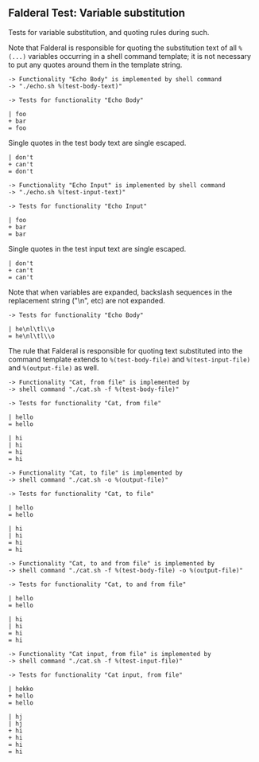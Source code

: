 Falderal Test: Variable substitution
------------------------------------

Tests for variable substitution, and quoting rules during such.

Note that Falderal is responsible for quoting the substitution text
of all `%(...)` variables occurring in a shell command template;
it is not necessary to put any quotes around them in the template string.

    -> Functionality "Echo Body" is implemented by shell command
    -> "./echo.sh %(test-body-text)"

    -> Tests for functionality "Echo Body"

    | foo
    + bar
    = foo

Single quotes in the test body text are single escaped.

    | don't
    + can't
    = don't

    -> Functionality "Echo Input" is implemented by shell command
    -> "./echo.sh %(test-input-text)"

    -> Tests for functionality "Echo Input"

    | foo
    + bar
    = bar

Single quotes in the test input text are single escaped.

    | don't
    + can't
    = can't

Note that when variables are expanded, backslash sequences in the
replacement string ("\n", etc) are not expanded.

    -> Tests for functionality "Echo Body"

    | he\nl\tl\\o
    = he\nl\tl\\o

The rule that Falderal is responsible for quoting text substituted
into the command template extends to `%(test-body-file)` and
`%(test-input-file)` and `%(output-file)` as well.

    -> Functionality "Cat, from file" is implemented by
    -> shell command "./cat.sh -f %(test-body-file)"

    -> Tests for functionality "Cat, from file"

    | hello
    = hello

    | hi
    | hi
    = hi
    = hi

    -> Functionality "Cat, to file" is implemented by
    -> shell command "./cat.sh -o %(output-file)"

    -> Tests for functionality "Cat, to file"

    | hello
    = hello

    | hi
    | hi
    = hi
    = hi

    -> Functionality "Cat, to and from file" is implemented by
    -> shell command "./cat.sh -f %(test-body-file) -o %(output-file)"

    -> Tests for functionality "Cat, to and from file"

    | hello
    = hello

    | hi
    | hi
    = hi
    = hi

    -> Functionality "Cat input, from file" is implemented by
    -> shell command "./cat.sh -f %(test-input-file)"

    -> Tests for functionality "Cat input, from file"

    | hekko
    + hello
    = hello

    | hj
    | hj
    + hi
    + hi
    = hi
    = hi
